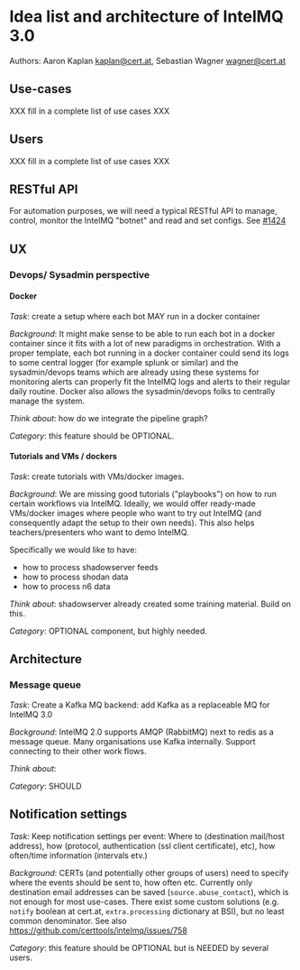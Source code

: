 # Idea list and architecture of IntelMQ 3.0

Authors: Aaron Kaplan <kaplan@cert.at>, Sebastian Wagner <wagner@cert.at>

## Use-cases

XXX fill in a complete list of use cases XXX

## Users

XXX fill in a complete list of use cases XXX

## RESTful API

For automation purposes, we will need a typical RESTful API to manage, control, monitor the IntelMQ "botnet" and read and set configs.
See [#1424](https://github.com/certtools/intelmq/issues/1424)

## UX




### Devops/ Sysadmin perspective

#### Docker

_Task_: create a setup where each bot MAY run in a docker container

_Background_: It might make sense to  be able to run each bot in a docker container since it fits with a lot of new paradigms in orchestration.
With a proper template, each bot running in a docker container could send its logs to some central logger (for example splunk or similar) and 
the sysadmin/devops teams which are already using these systems for monitoring alerts can properly fit the IntelMQ logs and alerts to their regular daily routine.
Docker also allows the sysadmin/devops folks to centrally manage the system.

_Think about_: how do we integrate the pipeline graph?

_Category_: this feature should be OPTIONAL.

#### Tutorials and VMs / dockers

_Task_: create tutorials with VMs/docker images.

_Background_:
We are missing good tutorials ("playbooks") on how to run certain workflows via IntelMQ. Ideally, we would offer ready-made VMs/docker images where people who want to 
try out IntelMQ (and consequently adapt the setup to their own needs). This also helps teachers/presenters who want to demo IntelMQ.

Specifically we would like to have:
  * how to process shadowserver feeds
  * how to process shodan data
  * how to process n6 data

_Think about_: shadowserver already created some training material. Build on this.

_Category_: OPTIONAL component, but highly needed.


## Architecture



### Message queue

_Task_: Create a Kafka MQ backend: add Kafka as a replaceable MQ for IntelMQ 3.0

_Background_: IntelMQ 2.0 supports AMQP (RabbitMQ) next to redis as a message queue. Many organisations use Kafka internally. Support connecting to their other work flows.

_Think about_: 


_Category_: SHOULD


## Notification settings

_Task_: Keep notification settings per event: Where to (destination mail/host address), how (protocol, authentication (ssl client certificate), etc), how often/time information (intervals etv.)

_Background_: CERTs (and potentially other groups of users) need to specify where the events should be sent to, how often etc. Currently only destination email addresses can be saved (`source.abuse_contact`), which is not enough for most use-cases. There exist some custom solutions (e.g. `notify` boolean at cert.at, `extra.processing` dictionary at BSI), but no least common denominator. See also https://github.com/certtools/intelmq/issues/758

_Category_: this feature should be OPTIONAL but is NEEDED by several users.
